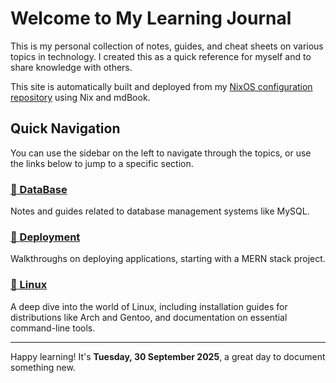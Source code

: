 # Welcome to My Learning Journal

This is my personal collection of notes, guides, and cheat sheets on various topics in technology. I created this as a quick reference for myself and to share knowledge with others.

This site is automatically built and deployed from my [NixOS configuration repository](https://github.com/akibahmed229/nixos) using Nix and mdBook.

## Quick Navigation

You can use the sidebar on the left to navigate through the topics, or use the links below to jump to a specific section.

### [💾 DataBase](./DataBase/index.md)

Notes and guides related to database management systems like MySQL.

### [🚀 Deployment](./Deployment/index.md)

Walkthroughs on deploying applications, starting with a MERN stack project.

### [🐧 Linux](./Linux/index.md)

A deep dive into the world of Linux, including installation guides for distributions like Arch and Gentoo, and documentation on essential command-line tools.

---

Happy learning! It's **Tuesday, 30 September 2025**, a great day to document something new.
